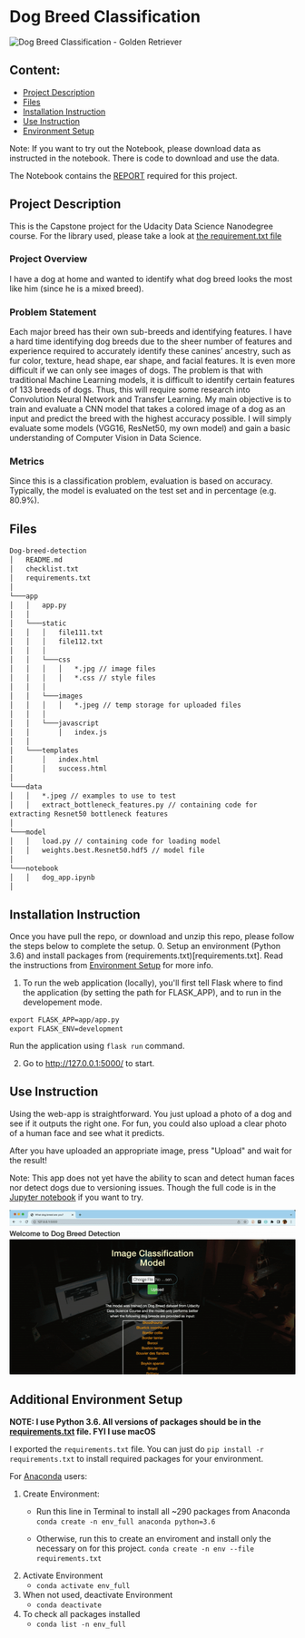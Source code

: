 # Dog Breed Classification

![Dog Breed Classification - Golden Retriever](Success_Scene.png)

## Content:
- [Project Description](#project-description)
- [Files](#files)
- [Installation Instruction](#installation-instruction)
- [Use Instruction](#use-instruction)
- [Environment Setup](#environment-setup)

Note: If you want to try out the Notebook, please download data as instructed in the notebook. There is code to download and use the data. 

The Notebook contains the [REPORT](notebook/dog_app.ipynb) required for this project.

## Project Description
This is the Capstone project for the Udacity Data Science Nanodegree course.
For the library used, please take a look at [the requirement.txt file](requirements.txt)

### Project Overview
I have a dog at home and wanted to identify what dog breed looks the most like him (since he is a mixed breed).

### Problem Statement
Each major breed has their own sub-breeds and identifying features. I have a hard time identifying dog breeds due to the sheer number of features and experience required to accurately identify these canines’ ancestry, such as fur color, texture, head shape, ear shape, and facial features. It is even more difficult if we can only see images of dogs. 
The problem is that with traditional Machine Learning models, it is difficult to identify certain features of 133 breeds of dogs. Thus, this will require some research into Convolution Neural Network and Transfer Learning.
My main objective is to train and evaluate a CNN model that takes a colored image of a dog as an input and predict the breed with the highest accuracy possible. I will simply evaluate some models (VGG16, ResNet50, my own model) and gain a basic understanding of Computer Vision in Data Science.

### Metrics
Since this is a classification problem, evaluation is based on accuracy. Typically, the model is evaluated on the test set and in percentage (e.g. 80.9%).


## Files
```
Dog-breed-detection
│   README.md
│   checklist.txt
│   requirements.txt
│
└───app
│   │   app.py
│   │
│   └───static
│   │   │   file111.txt
│   │   │   file112.txt
│   │   │
│   │   └───css
│   │   │   │   *.jpg // image files
│   │   │   │   *.css // style files
│   │   │
│   │   └───images
│   │   │   │   *.jpeg // temp storage for uploaded files
│   │   │
│   │   └───javascript
│   │       │   index.js
│   │
│   └───templates
│       │   index.html
│       │   success.html
│   
└───data
│   │   *.jpeg // examples to use to test
│   │   extract_bottleneck_features.py // containing code for extracting Resnet50 bottleneck features
│
└───model
│   │   load.py // containing code for loading model
│   │   weights.best.Resnet50.hdf5 // model file
│
└───notebook
│   │   dog_app.ipynb
│
```

## Installation Instruction
Once you have pull the repo, or download and unzip this repo, please follow the steps below to complete the setup.
0. Setup an environment (Python 3.6) and install packages from (requirements.txt)[requirements.txt]. Read the instructions from [Environment Setup](#environment-setup) for more info.
1. To run the web application (locally), you'll first tell Flask where to find the application (by setting the path for FLASK_APP), and to run in the developement mode.
```
export FLASK_APP=app/app.py
export FLASK_ENV=development
```

Run the application using `flask run` command.

2. Go to http://127.0.0.1:5000/ to start.

## Use Instruction
Using the web-app is straightforward. You just upload a photo of a dog and see if it outputs the right one. For fun, you could also upload a clear photo of a human face and see what it predicts.

After you have uploaded an appropriate image, press "Upload" and wait for the result!

Note: This app does not yet have the ability to scan and detect human faces nor detect dogs due to versioning issues. Though the full code is in the [Jupyter notebook](notebook/dog_app.ipynb) if you want to try.


![Quick Demo of the app with a beautiful golden retriever](ezgif.com-gif-maker.gif)

## Additional Environment Setup
**NOTE: I use Python 3.6. All versions of packages should be in the [requirements.txt](requirements.txt) file. FYI I use macOS**

I exported the `requirements.txt` file. You can just do `pip install -r requirements.txt` to install required packages for your environment. 

For [Anaconda](https://docs.anaconda.com/anaconda/install/index.html) users:
1. Create Environment:
    - Run this line in Terminal to install all ~290 packages from Anaconda
    `conda create -n env_full anaconda python=3.6`
    
    - Otherwise, run this to create an enviroment and install only the necessary on for this project.
    `conda create -n env --file requirements.txt`
2. Activate Environment
    - `conda activate env_full`
3. When not used, deactivate Environment
    - `conda deactivate`
4. To check all packages installed
    - `conda list -n env_full`
